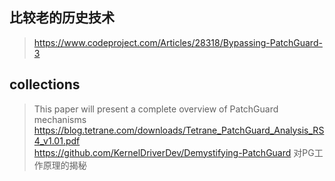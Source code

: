 ## 比较老的历史技术
> https://www.codeproject.com/Articles/28318/Bypassing-PatchGuard-3  


## collections
> This paper will present a complete overview of PatchGuard mechanisms       
> https://blog.tetrane.com/downloads/Tetrane_PatchGuard_Analysis_RS4_v1.01.pdf    
> https://github.com/KernelDriverDev/Demystifying-PatchGuard    对PG工作原理的揭秘
